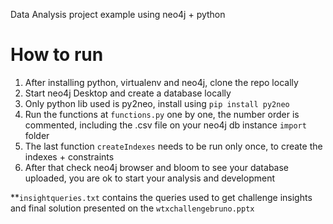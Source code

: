 Data Analysis project example using neo4j + python

# How to run

1. After installing python, virtualenv and neo4j, clone the repo locally
2. Start neo4j Desktop and create a database locally
3. Only python lib used is py2neo, install using `pip install py2neo`
4. Run the functions at `functions.py` one by one, the number order is commented, including the .csv file on your neo4j db instance `import` folder 
5. The last function `createIndexes` needs to be run only once, to create the indexes + constraints
6. After that check neo4j browser and bloom to see your database uploaded, you are ok to start your analysis and development

**`insightqueries.txt` contains the queries used to get challenge insights and final solution presented on the `wtxchallengebruno.pptx`
